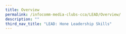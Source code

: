 ```yaml
---
title: Overview
permalink: /infocomm-media-clubs-cca/LEAD/Overview/
description: ""
third_nav_title: "LEAD: Hone Leadership Skills"
---
```

